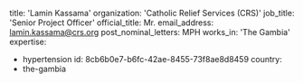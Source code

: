 title: 'Lamin Kassama'
organization: 'Catholic Relief Services (CRS)'
job_title: 'Senior Project Officer'
official_title: Mr.
email_address: lamin.kassama@crs.org
post_nominal_letters: MPH
works_in: 'The Gambia'
expertise:
  - hypertension
id: 8cb6b0e7-b6fc-42ae-8455-73f8ae8d8459
country:
  - the-gambia
